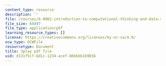 ```yaml
---
content_type: resource
description: ''
file: /courses/6-0002-introduction-to-computational-thinking-and-data-science-fall-2016/d131f5cfbd1c1234acef86bbbb1b9656_K2SC-WPdT6k.pdf
file_size: 64497
file_type: application/pdf
learning_resource_types: []
license: https://creativecommons.org/licenses/by-nc-sa/4.0/
ocw_type: OCWFile
resourcetype: Document
title: 3play pdf file
uid: d131f5cf-bd1c-1234-acef-86bbbb1b9656
---
```


